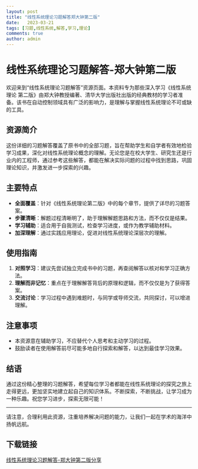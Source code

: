 ```yaml
---
layout: post
title: "线性系统理论习题解答郑大钟第二版"
date:   2023-03-21
tags: [习题,线性系统,解答,学习,理论]
comments: true
author: admin
---
```

# 线性系统理论习题解答-郑大钟第二版

欢迎来到“线性系统理论习题解答”资源页面。本资料专为那些深入学习《线性系统理论 第二版》由郑大钟教授编著、清华大学出版社出版的经典教材的学习者准备。该书在自动控制领域具有广泛的影响力，是理解与掌握线性系统理论不可或缺的工具。

## 资源简介

这份详细的习题解答覆盖了原书中的全部习题，旨在帮助学生和自学者有效地检验学习成果，深化对线性系统理论概念的理解。无论您是在校大学生、研究生还是行业内的工程师，通过参考这些解答，都能在解决实际问题的过程中找到思路，巩固理论知识，并激发进一步探索的兴趣。

## 主要特点

- **全面覆盖**：针对《线性系统理论第二版》中的每个章节，提供了详尽的习题答案。
- **步骤清晰**：解题过程清晰明了，助于理解解题思路和方法，而不仅仅是结果。
- **学习辅助**：适合用于自我测试，检查学习进度，或作为教学辅助材料。
- **加深理解**：通过实践应用理论，促进对线性系统理论深层次的理解。

## 使用指南

1. **对照学习**：建议先尝试独立完成书中的习题，再查阅解答以核对和学习正确方法。
2. **理解而非记忆**：重点在于理解解答背后的原理和逻辑，而不仅仅是为了获得答案。
3. **交流讨论**：学习过程中遇到难题时，与同学或导师交流，共同探讨，可以增进理解。

## 注意事项

- 本资源意在辅助学习，不应替代个人思考和主动学习的过程。
- 鼓励读者在使用解答前尽可能多地自行探索和解答，以达到最佳学习效果。

## 结语

通过这份精心整理的习题解答，希望每位学习者都能在线性系统理论的探究之旅上走得更远，更加坚实地建立起自己的知识体系。不断探索，不断挑战，让学习成为一种乐趣。祝您学习进步，探索无限可能！

---

请注意，合理利用此资源，注重培养解决问题的能力，让我们一起在学术的海洋中扬帆远航。

## 下载链接

[线性系统理论习题解答-郑大钟第二版分享](https://pan.quark.cn/s/6d8ace20974a)